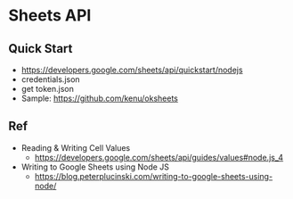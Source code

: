 # Sheets API

## Quick Start
* https://developers.google.com/sheets/api/quickstart/nodejs
* credentials.json
* get token.json
* Sample: https://github.com/kenu/oksheets

## Ref
* Reading & Writing Cell Values
  * https://developers.google.com/sheets/api/guides/values#node.js_4
* Writing to Google Sheets using Node JS
  * https://blog.peterplucinski.com/writing-to-google-sheets-using-node/
